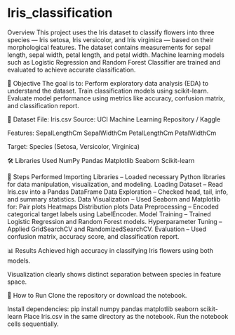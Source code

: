 # Iris_classification
 Overview
This project uses the Iris dataset to classify flowers into three species — Iris setosa, Iris versicolor, and Iris virginica — based on their morphological features. The dataset contains measurements for sepal length, sepal width, petal length, and petal width.
Machine learning models such as Logistic Regression and Random Forest Classifier are trained and evaluated to achieve accurate classification.

🎯 Objective
The goal is to:
Perform exploratory data analysis (EDA) to understand the dataset.
Train classification models using scikit-learn.
Evaluate model performance using metrics like accuracy, confusion matrix, and classification report.

📂 Dataset
File: Iris.csv
Source: UCI Machine Learning Repository / Kaggle

Features:
SepalLengthCm
SepalWidthCm
PetalLengthCm
PetalWidthCm

Target:
Species (Setosa, Versicolor, Virginica)

🛠️ Libraries Used
NumPy
Pandas
Matplotlib
Seaborn
Scikit-learn

🚀 Steps Performed
Importing Libraries – Loaded necessary Python libraries for data manipulation, visualization, and modeling.
Loading Dataset – Read Iris.csv into a Pandas DataFrame
Data Exploration – Checked head, tail, info, and summary statistics.
Data Visualization – Used Seaborn and Matplotlib for:
Pair plots
Heatmaps
Distribution plots
Data Preprocessing – Encoded categorical target labels using LabelEncoder.
Model Training – Trained Logistic Regression and Random Forest models.
Hyperparameter Tuning – Applied GridSearchCV and RandomizedSearchCV.
Evaluation – Used confusion matrix, accuracy score, and classification report.

📊 Results
Achieved high accuracy in classifying Iris flowers using both models.

Visualization clearly shows distinct separation between species in feature space.

📌 How to Run
Clone the repository or download the notebook.

Install dependencies:
pip install numpy pandas matplotlib seaborn scikit-learn
Place Iris.csv in the same directory as the notebook.
Run the notebook cells sequentially.

